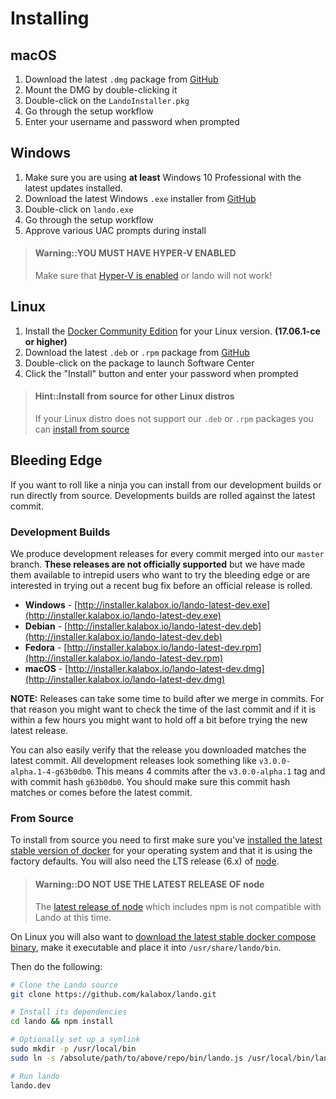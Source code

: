 Installing
==========

macOS
-----

1.  Download the latest `.dmg` package from [GitHub](https://github.com/kalabox/lando/releases)
2.  Mount the DMG by double-clicking it
3.  Double-click on the `LandoInstaller.pkg`
4.  Go through the setup workflow
5.  Enter your username and password when prompted

Windows
-------

1.  Make sure you are using **at least** Windows 10 Professional with the latest updates installed.
2.  Download the latest Windows `.exe` installer from [GitHub](https://github.com/kalabox/lando/releases)
3.  Double-click on `lando.exe`
4.  Go through the setup workflow
5.  Approve various UAC prompts during install

> #### Warning::YOU MUST HAVE HYPER-V ENABLED
>
> Make sure that [Hyper-V is enabled](https://msdn.microsoft.com/en-us/virtualization/hyperv_on_windows/quick_start/walkthrough_install) or lando will not work!

Linux
-----

1.  Install the [Docker Community Edition](https://docs.docker.com/engine/installation/) for your Linux version. **(17.06.1-ce or higher)**
2.  Download the latest `.deb` or `.rpm` package from [GitHub](https://github.com/kalabox/lando/releases)
3.  Double-click on the package to launch Software Center
4.  Click the "Install" button and enter your password when prompted

> #### Hint::Install from source for other Linux distros
>
> If your Linux distro does not support our `.deb` or `.rpm` packages you can [install from source](#from-source)


Bleeding Edge
-------------

If you want to roll like a ninja you can install from our development builds or run directly from source. Developments builds are rolled against the latest commit.

### Development Builds

We produce development releases for every commit merged into our `master` branch. **These releases are not officially supported** but we have made them available to intrepid users who want to try the bleeding edge or are interested in trying out a recent bug fix before an official release is rolled.

*   **Windows** - [http://installer.kalabox.io/lando-latest-dev.exe](http://installer.kalabox.io/lando-latest-dev.exe)
*   **Debian** - [http://installer.kalabox.io/lando-latest-dev.deb](http://installer.kalabox.io/lando-latest-dev.deb)
*   **Fedora** - [http://installer.kalabox.io/lando-latest-dev.rpm](http://installer.kalabox.io/lando-latest-dev.rpm)
*   **macOS** - [http://installer.kalabox.io/lando-latest-dev.dmg](http://installer.kalabox.io/lando-latest-dev.dmg)

**NOTE:** Releases can take some time to build after we merge in commits. For that reason you might want to check the time of the last commit and if it is within a few hours you might want to hold off a bit before trying the new latest release.

You can also easily verify that the release you downloaded matches the latest commit. All development releases look something like `v3.0.0-alpha.1-4-g63b0db0`. This means 4 commits after the `v3.0.0-alpha.1` tag and with commit hash `g63b0db0`. You should make sure this commit hash matches or comes before the latest commit.

### From Source

To install from source you need to first make sure you've [installed the latest stable version of docker](https://docs.docker.com/engine/installation/) for your operating system and that it is using the factory defaults. You will also need the LTS release (6.x) of [node](https://nodejs.org/en/download/).

> #### Warning::DO NOT USE THE LATEST RELEASE OF node
>
> The [latest release of node](https://nodejs.org/en/download/current/) which includes npm is not compatible with Lando at this time.

On Linux you will also want to [download the latest stable docker compose binary](https://github.com/docker/compose/releases), make it executable and place it into `/usr/share/lando/bin`.

Then do the following:

```bash
# Clone the Lando source
git clone https://github.com/kalabox/lando.git

# Install its dependencies
cd lando && npm install

# Optionally set up a symlink
sudo mkdir -p /usr/local/bin
sudo ln -s /absolute/path/to/above/repo/bin/lando.js /usr/local/bin/lando.dev

# Run lando
lando.dev
```
